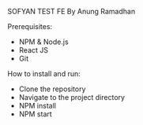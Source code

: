 SOFYAN TEST FE By Anung Ramadhan

Prerequisites:

- NPM & Node.js
- React JS
- Git

How to install and run:

- Clone the repository
- Navigate to the project directory
- NPM install
- NPM start


